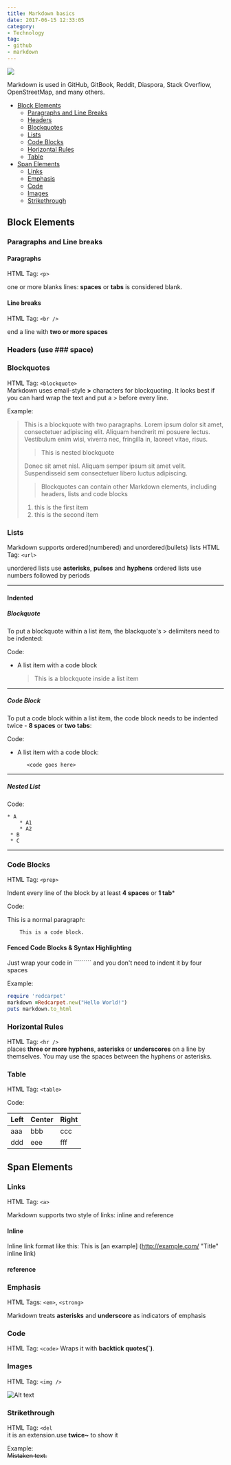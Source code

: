 ```yaml
---
title: Markdown basics
date: 2017-06-15 12:33:05
category:
- Technology
tag:
- github
- markdown
---
```

![](https://rstudioblog.files.wordpress.com/2014/06/keep-calm-and-markdown.png)

Markdown is used in GitHub, GitBook, Reddit, Diaspora, Stack Overflow, OpenStreetMap, and many others.

* [Block Elements](#Block-Elements)
  * [Paragraphs and Line Breaks](#Paragraphs-and-Line-breaks)
  * [Headers](#headers)
  * [Blockquotes](#blockquotes)
  * [Lists](#lists)
  * [Code Blocks](#code-blocks)
  * [Horizontal Rules](#horizontal-rules)
  * [Table](#table)
* [Span Elements](#span-elements)
  * [Links](#links)
  * [Emphasis](#emphasis)
  * [Code](#code)
  * [Images](#some)
  * [Strikethrough](#strikethrough)


## Block Elements 
### Paragraphs and Line breaks
#### Paragraphs
HTML Tag: `<p>`

one or more blanks lines: **spaces** or **tabs** is considered blank.

#### Line breaks
HTML Tag: `<br />`

end a line with **two or more spaces**

### Headers (use ### space)
### Blockquotes 
HTML Tag: `<blockquote>`  
Markdown uses email-style **>** characters for blockquoting. It looks best if you can hard wrap the text and put a > before every line.

Example:

> This is a blockquote with two paragraphs. Lorem ipsum dolor sit amet, consectetuer adipiscing elit. Aliquam hendrerit mi posuere lectus. Vestibulum enim wisi, viverra nec, fringilla in, laoreet vitae, risus.
> > This is nested blockquote
> 
> Donec sit amet nisl. Aliquam semper ipsum sit amet velit. Suspendisseid sem consectetuer libero luctus adipiscing.
> > Blockquotes can contain other Markdown elements, including headers, lists and code blocks
> 
> 1. this is the first item
> 2. this is the second item

### Lists
Markdown supports ordered(numbered) and unordered(bullets) lists
HTML Tag: `<url>`  

unordered lists use **asterisks**, **pulses** and **hyphens**
ordered lists use numbers followed by periods

***
#### Indented

##### Blockquote
To put a blockquote within a list item, the blackquote's > delimiters need to be indented:

Code: 
   
* A list item with a code block
     
   > This is a blockquote
   >inside a list item   

***
##### Code Block
To put a code block within a list item, the code block needs to be indented twice - **8 spaces** or **two tabs**:

Code:

* A list item with a code block:
		 
		 <code goes here>
		 
***
##### Nested List
Code:
    
    * A		 
		* A1
		* A2
	 * B
	 * C
	 
***
### Code Blocks
HTML Tag: `<prep>`

Indent every line of the block by at least **4 spaces** or **1 tab***

Code:

This is a normal paragraph:

        This is a code block.
        
#### Fenced Code Blocks & Syntax Highlighting
Just wrap your code in ````````` and you don't need to indent it by four spaces

Example:

```ruby
require 'redcarpet'
markdown =Redcarpet.new("Hello World!")
puts markdown.to_html
```

### Horizontal Rules
HTML Tag: `<hr />`  
places **three or more hyphens**, **asterisks** or **underscores** on a line by themselves. You may use the spaces between the hyphens or asterisks.

### Table
HTML Tag: `<table>`

Code:

| Left | Center | Right |
|------|--------|-------|
|aaa   |bbb     |ccc    |
|ddd   |eee     |fff    |

## Span Elements
### Links
HTML Tag: `<a>`

Markdown supports two style of links: inline and reference

#### Inline
Inline link format like this: 
This is [an example] (http://example.com/ "Title" inline link)

#### reference
[Google]: http://google.com/

### Emphasis
HTML Tags: `<em>`, `<strong>`

Markdown treats **asterisks** and **underscore** as indicators of emphasis

### Code
HTML Tag: `<code>`
Wraps it with **backtick quotes(`)**.

### Images
HTML Tag: `<img />`

![Alt text](/path/to/img.jpg "optional title")

### Strikethrough
HTML Tag: `<del`   
it is an extension.use **twice~** to show it
         
Example:     
~~Mistaken text.~~





